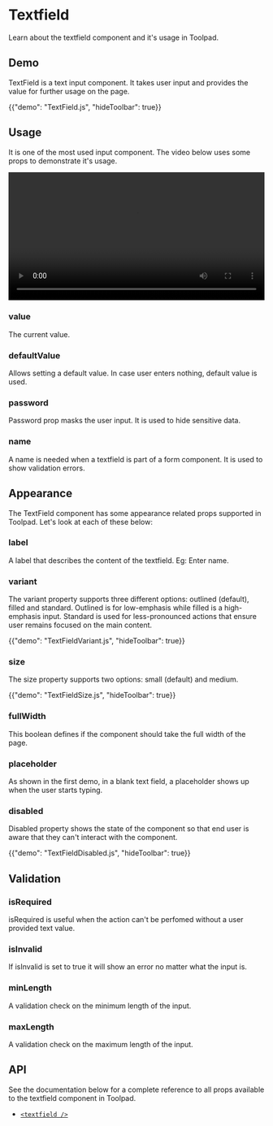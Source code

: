 # Textfield

<p class="description">Learn about the textfield component and it's usage in Toolpad.</p>

## Demo

TextField is a text input component. It takes user input and provides the value for further usage on the page.

{{"demo": "TextField.js", "hideToolbar": true}}

## Usage

It is one of the most used input component. The video below uses some props to demonstrate it's usage.

<video controls width="100%" height="auto" style="contain" alt="textfield">
  <source src="/static/toolpad/docs/components/textfield/textfield.mp4" type="video/mp4">
  Your browser does not support the video tag.
</video>

### value

The current value.

### defaultValue

Allows setting a default value. In case user enters nothing, default value is used.

### password

Password prop masks the user input. It is used to hide sensitive data.

### name

A name is needed when a textfield is part of a form component. It is used to show validation errors.

## Appearance

The TextField component has some appearance related props supported in Toolpad. Let's look at each of these below:

### label

A label that describes the content of the textfield. Eg: Enter name.

### variant

The variant property supports three different options: outlined (default), filled and standard. Outlined is for low-emphasis while filled is a high-emphasis input. Standard is used for less-pronounced actions that ensure user remains focused on the main content.

{{"demo": "TextFieldVariant.js", "hideToolbar": true}}

### size

The size property supports two options: small (default) and medium.

{{"demo": "TextFieldSize.js", "hideToolbar": true}}

### fullWidth

This boolean defines if the component should take the full width of the page.

### placeholder

As shown in the first demo, in a blank text field, a placeholder shows up when the user starts typing.

### disabled

Disabled property shows the state of the component so that end user is aware that they can't interact with the component.

{{"demo": "TextFieldDisabled.js", "hideToolbar": true}}

## Validation

### isRequired

isRequired is useful when the action can't be perfomed without a user provided text value.

### isInvalid

If isInvalid is set to true it will show an error no matter what the input is.

### minLength

A validation check on the minimum length of the input.

### maxLength

A validation check on the maximum length of the input.

## API

See the documentation below for a complete reference to all props available to the textfield component in Toolpad.

- [`<textfield />`](/toolpad/reference/components/text-field/#properties)

